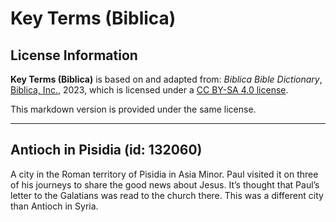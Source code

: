 # Key Terms (Biblica)

## License Information

**Key Terms (Biblica)** is based on and adapted from: _Biblica Bible Dictionary_, [Biblica, Inc.](https://www.biblica.com/), 2023, which is licensed under a [CC BY-SA 4.0 license](https://creativecommons.org/licenses/by-sa/4.0/legalcode.en).

This markdown version is provided under the same license.



--------------------------------

## Antioch in Pisidia (id: 132060)

A city in the Roman territory of Pisidia in Asia Minor. Paul visited it on three of his journeys to share the good news about Jesus. It’s thought that Paul’s letter to the Galatians was read to the church there. This was a different city than Antioch in Syria.


